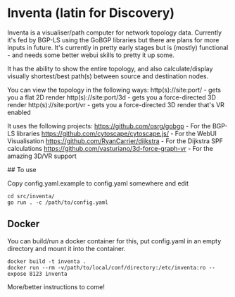 # Inventa (latin for Discovery)

Inventa is a visualiser/path computer for network topology data. Currently it's fed by BGP-LS using the GoBGP libraries but there are plans for more inputs in future. It's currently in pretty early stages but is (mostly) functional - and needs some better webui skills to pretty it up some.

It has the ability to show the entire topology, and also calculate/display visually shortest/best path(s) between source and destination nodes.

You can view the topology in the following ways:
http(s)://site:port/ - gets you a flat 2D render
http(s)://site:port/3d - gets you a force-directed 3D render
http(s)://site:port/vr - gets you a force-directed 3D render that's VR enabled

It uses the following projects:
https://github.com/osrg/gobgp - For the BGP-LS libraries
https://github.com/cytoscape/cytoscape.js/ - For the WebUI Visualisation
https://github.com/RyanCarrier/dijkstra - For the Dijkstra SPF calculations
https://github.com/vasturiano/3d-force-graph-vr - For the amazing 3D/VR support


## To use

Copy config.yaml.example to config.yaml somewhere and edit

```
cd src/inventa/
go run . -c /path/to/config.yaml
```

## Docker
You can build/run a docker container for this, put config.yaml in an empty
directory and mount it into the container.

```
docker build -t inventa .
docker run --rm -v/path/to/local/conf/directory:/etc/inventa:ro --expose 8123 inventa
```

More/better instructions to come!


